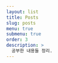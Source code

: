 ```yaml
---
layout: list
title: Posts
slug: posts
menu: true
submenu: true
order: 3
description: >
  공부한 내용들 정리.
---
```

